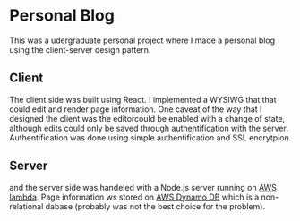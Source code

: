 # Personal Blog

This was a udergraduate personal project where I made a personal blog using the client-server design pattern.

## Client
The client side was built using React. I implemented a WYSIWG that that could edit and render page information. One caveat of the way that I designed the client was the editorcould be enabled with a change of state, although edits could only be saved through authentification with the server. Authentification was done using simple authentification and SSL encrytpion.

## Server
and the server side was handeled with a Node.js server running on [AWS lambda](https://aws.amazon.com/lambda/). Page information ws stored on [AWS Dynamo DB](https://aws.amazon.com/dynamodb/?p=ft&c=db&z=3) which is a non-relational dabase (probably was not the best choice for the problem).


